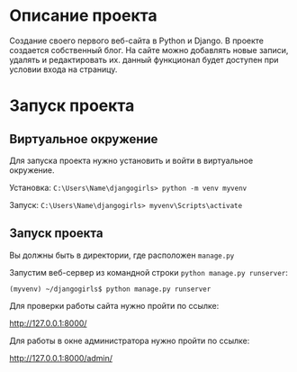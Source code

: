 # Описание проекта
Создание своего первого веб-сайта в Python и Django. В проекте  создается собственный блог.
На сайте можно добавлять новые записи, удалять и редактировать их. данный функционал будет доступен при условии входа на страницу.
# Запуск проекта
## Виртуальное окружение
Для запуска проекта нужно установить и войти в виртуальное окружение.

Установка:
`C:\Users\Name\djangogirls> python -m venv myvenv`

Запуск:
`C:\Users\Name\djangogirls> myvenv\Scripts\activate`
## Запуск проекта
Вы должны быть в директории, где расположен `manage.py`

Запустим веб-сервер из командной строки `python manage.py runserver`:

`(myvenv) ~/djangogirls$ python manage.py runserver`

Для  проверки работы сайта нужно пройти по ссылке:

http://127.0.0.1:8000/

Для работы в окне администратора нужно пройти по ссылке:

http://127.0.0.1:8000/admin/
